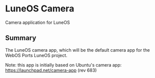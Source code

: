 LuneOS Camera
==================

Camera application for LuneOS

Summary
-------
The LuneOS camera app, which will be the default camera app for the WebOS Ports LuneOS project.

Note: this app is initially based on Ubuntu's camera app: https://launchpad.net/camera-app (rev 683)
